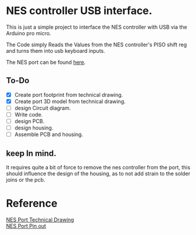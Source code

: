 # NES controller USB interface.





This is just a simple project to interface the NES controller with USB via the
Arduino pro micro.

The Code simply Reads the Values from the NES controller's PISO shift reg and 
turns them into usb keyboard inputs.

The NES port can be found [here](https://www.zedlabz.com/products/controller-connector-port-for-nintendo-nes-console-7-pin-90-degree-replacement-2-pack-black-zedlabz?_pos=8&_sid=b3d25e834&_ss=r).


## To-Do

- [x] Create port footprint from technical drawing.
- [x] Create port 3D model from technical drawing.
- [ ] design Circuit diagram.
- [ ] Write code.
- [ ] design PCB.
- [ ] design housing.
- [ ] Assemble PCB and housing.

## keep In mind.

It requires quite a bit of force to remove the nes controller from the port,
this should influence the design of the housing, as to not add strain to the
solder joins or the pcb.


# Reference

[NES Port Technical Drawing](https://www.raphnet-tech.com/products/nes_controller_connector/index.php)  
[NES Port Pin out](https://www.raspberryfield.life/2018/09/01/nespi-project-part-4-the-nes-controller-protocol/)

